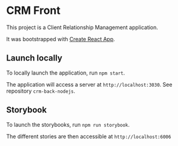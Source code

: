 # CRM Front

This project is a Client Relationship Management application.

It was bootstrapped with [Create React App](https://github.com/facebook/create-react-app).

## Launch locally

To locally launch the application, run `npm start`.

The application will access a server at `http://localhost:3030`. See repository `crm-back-nodejs`.

## Storybook

 To launch the storybooks, run `npm run storybook`.
 
 The different stories are then accessible at `http://localhost:6006`